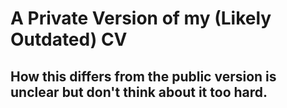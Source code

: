 # A **Private** Version of my (Likely Outdated) CV
## How this differs from the public version is unclear but don't think about it too hard.
